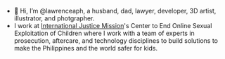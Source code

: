- 👋 Hi, I’m @lawrenceaph, a husband, dad, lawyer, developer, 3D artist, illustrator, and photgrapher.
- I work at [International Justice Mission](https://ijm.org.ph)'s Center to End Online Sexual Exploitation of Children where I work with a team of experts in prosecution, aftercare, and technology disciplines to build solutions to make the Philippines and the world safer for kids. 
